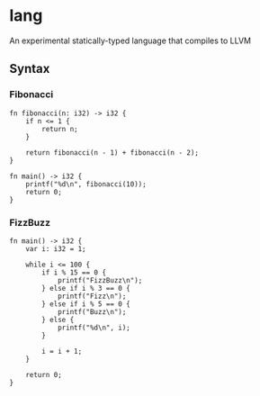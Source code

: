 # lang
An experimental statically-typed language that compiles to LLVM

## Syntax

### Fibonacci
```lang
fn fibonacci(n: i32) -> i32 {
    if n <= 1 {
        return n;
    }

    return fibonacci(n - 1) + fibonacci(n - 2);
}

fn main() -> i32 {
    printf("%d\n", fibonacci(10));
    return 0;
}
```

### FizzBuzz
```lang
fn main() -> i32 {
    var i: i32 = 1;

    while i <= 100 {
        if i % 15 == 0 {
            printf("FizzBuzz\n");
        } else if i % 3 == 0 {
            printf("Fizz\n");
        } else if i % 5 == 0 {
            printf("Buzz\n");
        } else {
            printf("%d\n", i);
        }

        i = i + 1;
    }

    return 0;
}
```
